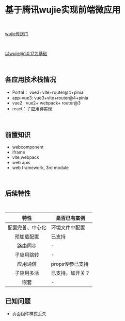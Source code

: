 # 基于腾讯wujie实现前端微应用

<br/>

[wujie传送门](https://wujie-micro.github.io/doc/)

<br/>

以wujie@1.0.17为基础

<br/>


## 各应用技术栈情况

- Portal： vue3+vite+router@4+pinia
- app-vue3: vue3+vite+router@4+pinia
- vue2 : vue2+ webpack+ router@3
- react：子应用待实现

<br/>

## 前置知识

- webcomponent
- iframe
- vite,webpack
- web apis
- web framework, 3rd module

<br/>

## 后续特性
<br/>

| 特性  | 是否已有案例  |
|:---:| ---- |
| 配置完善、中心化 |    环境文件中配置   |
| 预加载配置 | 已支持  |
| 路由同步 | -  |
| 子应用跳转 | -  |
| 应用通信 | props传参已支持  |
| 子应用多活 | 已支持。加开关？   |
| 嵌套 | -   |


## 已知问题

- 页面组件样式丢失
